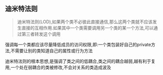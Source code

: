 ## 迪米特法则

> 迪米特法则(LOD),如果两个类不必彼此直接通信,那么这两个类就不应该发生直接的互相作用.如果其中一个类需要调用另一个类的某一个方法,可以通过第三者转发这个调用

强调每一个类都应该尽量降低成员的访问权限,即:一个类包装好自己的private方法,不需要让别的类知道自己的属性或行为方法

迪米特法则的根本思想,是强调了类之间的低耦合,类之间的耦合越弱,越有利于复用,一个处在弱耦合的类被修改,不会对关系的类造成波及
